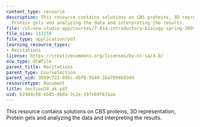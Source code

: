 ```yaml
---
content_type: resource
description: This resource contains solutions on CBS proteins, 3D representation,
  Protein gels and analyzing the data and interpreting the results.
file: /ol-ocw-studio-app/courses/7-014-introductory-biology-spring-2005/b2984c68eb05db0a7c2e197eb9f871aa_section24_ak.pdf
file_size: 111159
file_type: application/pdf
learning_resource_types:
- Recitations
license: https://creativecommons.org/licenses/by-nc-sa/4.0/
ocw_type: OCWFile
parent_title: Recitations
parent_type: CourseSection
parent_uid: 3889c722-095c-4bf0-9140-16a7998b93dd
resourcetype: Document
title: section24_ak.pdf
uid: b2984c68-eb05-db0a-7c2e-197eb9f871aa
---
```

This resource contains solutions on CBS proteins, 3D representation, Protein gels and analyzing the data and interpreting the results.